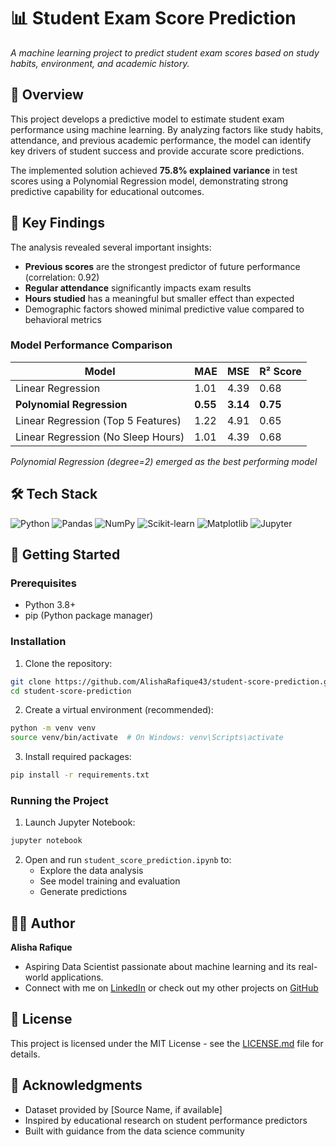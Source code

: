 # 📊 Student Exam Score Prediction

*A machine learning project to predict student exam scores based on study habits, environment, and academic history.*

## 📖 Overview

This project develops a predictive model to estimate student exam performance using machine learning. By analyzing factors like study habits, attendance, and previous academic performance, the model can identify key drivers of student success and provide accurate score predictions.

The implemented solution achieved **75.8% explained variance** in test scores using a Polynomial Regression model, demonstrating strong predictive capability for educational outcomes.

## 🎯 Key Findings

The analysis revealed several important insights:

- **Previous scores** are the strongest predictor of future performance (correlation: 0.92)
- **Regular attendance** significantly impacts exam results
- **Hours studied** has a meaningful but smaller effect than expected
- Demographic factors showed minimal predictive value compared to behavioral metrics

### Model Performance Comparison

| Model | MAE | MSE | R² Score |
|-------|-----|-----|----------|
| Linear Regression | 1.01 | 4.39 | 0.68 |
| **Polynomial Regression** | **0.55** | **3.14** | **0.75** |
| Linear 	Regression (Top 5 Features) | 1.22 | 4.91 | 0.65 |
| Linear 	Regression (No Sleep Hours) | 1.01 | 4.39 | 0.68 |

*Polynomial Regression (degree=2) emerged as the best performing model*

## 🛠️ Tech Stack

![Python](https://img.shields.io/badge/Python-3776AB?style=for-the-badge&logo=python&logoColor=white)
![Pandas](https://img.shields.io/badge/Pandas-2C2D72?style=for-the-badge&logo=pandas&logoColor=white)
![NumPy](https://img.shields.io/badge/NumPy-013243?style=for-the-badge&logo=numpy&logoColor=white)
![Scikit-learn](https://img.shields.io/badge/Scikit_learn-F7931E?style=for-the-badge&logo=scikit-learn&logoColor=white)
![Matplotlib](https://img.shields.io/badge/Matplotlib-11557C?style=for-the-badge&logo=matplotlib&logoColor=white)
![Jupyter](https://img.shields.io/badge/Jupyter-F37626?style=for-the-badge&logo=jupyter&logoColor=white)

## 🚀 Getting Started

### Prerequisites

- Python 3.8+
- pip (Python package manager)

### Installation

1. Clone the repository:
```bash
git clone https://github.com/AlishaRafique43/student-score-prediction.git
cd student-score-prediction
```

2. Create a virtual environment (recommended):
```bash
python -m venv venv
source venv/bin/activate  # On Windows: venv\Scripts\activate
```

3. Install required packages:
```bash
pip install -r requirements.txt
```

### Running the Project

1. Launch Jupyter Notebook:
```bash
jupyter notebook
```

2. Open and run `student_score_prediction.ipynb` to:
   - Explore the data analysis
   - See model training and evaluation
   - Generate predictions

## 👨‍💻 Author

**Alisha Rafique** 
- Aspiring Data Scientist passionate about machine learning and its real-world applications.
- Connect with me on [LinkedIn](https://linkedin.com/in/) or check out my other projects on [GitHub](https://github.com/AlishaRafique433)

## 📄 License

This project is licensed under the MIT License - see the [LICENSE.md](LICENSE.md) file for details.

## 🙏 Acknowledgments

- Dataset provided by [Source Name, if available]
- Inspired by educational research on student performance predictors
- Built with guidance from the data science community
